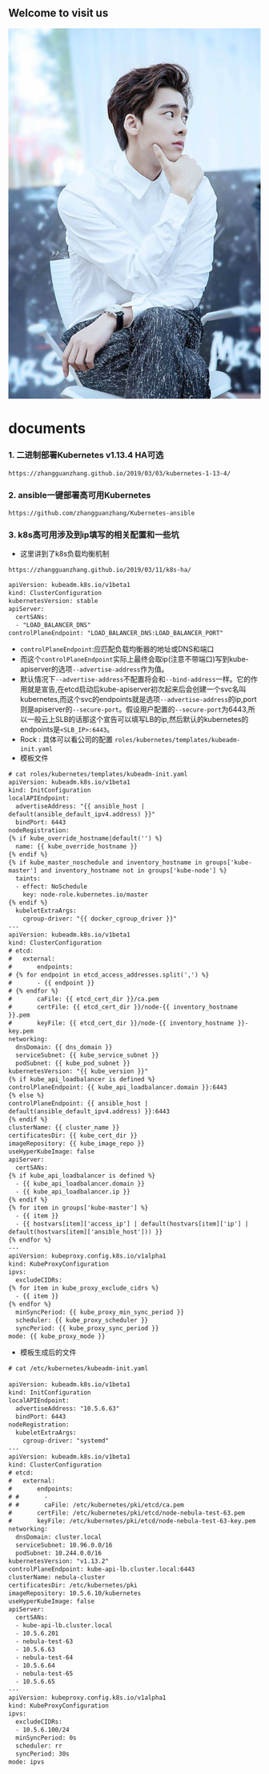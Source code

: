 ## Welcome to visit us
![Image text](https://github.com/rockwang465/rockwang.com/blob/master/picture/lyf.jpg)





# documents
### 1. 二进制部署Kubernetes v1.13.4 HA可选
```
https://zhangguanzhang.github.io/2019/03/03/kubernetes-1-13-4/
```

### 2. ansible一键部署高可用Kubernetes
```
https://github.com/zhangguanzhang/Kubernetes-ansible
```

### 3. k8s高可用涉及到ip填写的相关配置和一些坑
+ 这里讲到了k8s负载均衡机制
```
https://zhangguanzhang.github.io/2019/03/11/k8s-ha/
```
```
apiVersion: kubeadm.k8s.io/v1beta1
kind: ClusterConfiguration
kubernetesVersion: stable
apiServer:
  certSANs:
  - "LOAD_BALANCER_DNS"
controlPlaneEndpoint: "LOAD_BALANCER_DNS:LOAD_BALANCER_PORT"
```
+ `controlPlaneEndpoint`:应匹配负载均衡器的地址或DNS和端口
+ 而这个`controlPlaneEndpoint`实际上最终会取ip(注意不带端口)写到kube-apiserver的选项`--advertise-address`作为值。
+ 默认情况下`--advertise-address`不配置将会和`--bind-address`一样。它的作用就是宣告,在etcd启动后kube-apiserver初次起来后会创建一个svc名叫kubernetes,而这个svc的endpoints就是选项`--advertise-address`的ip,port则是apiserver的`--secure-port`。假设用户配置的`--secure-port`为6443,所以一般云上SLB的话那这个宣告可以填写LB的ip,然后默认的kubernetes的endpoints是`<SLB_IP>:6443`。
+ Rock : 具体可以看公司的配置 `roles/kubernetes/templates/kubeadm-init.yaml`
+ 模板文件
```
# cat roles/kubernetes/templates/kubeadm-init.yaml
apiVersion: kubeadm.k8s.io/v1beta1
kind: InitConfiguration
localAPIEndpoint:
  advertiseAddress: "{{ ansible_host | default(ansible_default_ipv4.address) }}"
  bindPort: 6443
nodeRegistration:
{% if kube_override_hostname|default('') %}
  name: {{ kube_override_hostname }}
{% endif %}
{% if kube_master_noschedule and inventory_hostname in groups['kube-master'] and inventory_hostname not in groups['kube-node'] %}
  taints:
  - effect: NoSchedule
    key: node-role.kubernetes.io/master
{% endif %}
  kubeletExtraArgs:
    cgroup-driver: "{{ docker_cgroup_driver }}"
---
apiVersion: kubeadm.k8s.io/v1beta1
kind: ClusterConfiguration
# etcd:
#   external:
#       endpoints:
# {% for endpoint in etcd_access_addresses.split(',') %}
#       - {{ endpoint }}
# {% endfor %}
#       caFile: {{ etcd_cert_dir }}/ca.pem
#       certFile: {{ etcd_cert_dir }}/node-{{ inventory_hostname }}.pem
#       keyFile: {{ etcd_cert_dir }}/node-{{ inventory_hostname }}-key.pem
networking:
  dnsDomain: {{ dns_domain }}
  serviceSubnet: {{ kube_service_subnet }}
  podSubnet: {{ kube_pod_subnet }}
kubernetesVersion: "{{ kube_version }}"
{% if kube_api_loadbalancer is defined %}
controlPlaneEndpoint: {{ kube_api_loadbalancer.domain }}:6443
{% else %}
controlPlaneEndpoint: {{ ansible_host | default(ansible_default_ipv4.address) }}:6443
{% endif %}
clusterName: {{ cluster_name }}
certificatesDir: {{ kube_cert_dir }}
imageRepository: {{ kube_image_repo }}
useHyperKubeImage: false
apiServer:
  certSANs:
{% if kube_api_loadbalancer is defined %}
  - {{ kube_api_loadbalancer.domain }}
  - {{ kube_api_loadbalancer.ip }}
{% endif %}
{% for item in groups['kube-master'] %}
  - {{ item }}
  - {{ hostvars[item]['access_ip'] | default(hostvars[item]['ip'] | default(hostvars[item]['ansible_host'])) }}
{% endfor %}
---
apiVersion: kubeproxy.config.k8s.io/v1alpha1
kind: KubeProxyConfiguration
ipvs:
  excludeCIDRs:
{% for item in kube_proxy_exclude_cidrs %}
  - {{ item }}
{% endfor %}
  minSyncPeriod: {{ kube_proxy_min_sync_period }}
  scheduler: {{ kube_proxy_scheduler }}
  syncPeriod: {{ kube_proxy_sync_period }}
mode: {{ kube_proxy_mode }}
```
+ 模板生成后的文件
``` 
# cat /etc/kubernetes/kubeadm-init.yaml

apiVersion: kubeadm.k8s.io/v1beta1
kind: InitConfiguration
localAPIEndpoint:
  advertiseAddress: "10.5.6.63"
  bindPort: 6443
nodeRegistration:
  kubeletExtraArgs:
    cgroup-driver: "systemd"
---
apiVersion: kubeadm.k8s.io/v1beta1
kind: ClusterConfiguration
# etcd:
#   external:
#       endpoints:
# #       -
# #       caFile: /etc/kubernetes/pki/etcd/ca.pem
#       certFile: /etc/kubernetes/pki/etcd/node-nebula-test-63.pem
#       keyFile: /etc/kubernetes/pki/etcd/node-nebula-test-63-key.pem
networking:
  dnsDomain: cluster.local
  serviceSubnet: 10.96.0.0/16
  podSubnet: 10.244.0.0/16
kubernetesVersion: "v1.13.2"
controlPlaneEndpoint: kube-api-lb.cluster.local:6443
clusterName: nebula-cluster
certificatesDir: /etc/kubernetes/pki
imageRepository: 10.5.6.10/kubernetes
useHyperKubeImage: false
apiServer:
  certSANs:
  - kube-api-lb.cluster.local
  - 10.5.6.201
  - nebula-test-63
  - 10.5.6.63
  - nebula-test-64
  - 10.5.6.64
  - nebula-test-65
  - 10.5.6.65
---
apiVersion: kubeproxy.config.k8s.io/v1alpha1
kind: KubeProxyConfiguration
ipvs:
  excludeCIDRs:
  - 10.5.6.100/24
  minSyncPeriod: 0s
  scheduler: rr
  syncPeriod: 30s
mode: ipvs
```


